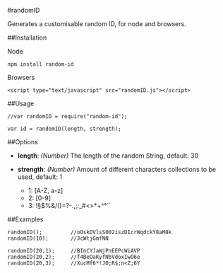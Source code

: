 #randomID

Generates a customisable random ID, for node and browsers.

##Installation

Node

	npm install random-id

Browsers

	<script type="text/javascript" src="randomID.js"></script>

##Usage

	//var randomID = require("random-id");

	var id = randomID(length, strength);

##Options

- **length**: *(Number)* The length of the random String, default: 30

- **strength**: *(Number)* Amount of different characters collections to be used, default: 1
	- 1: [A-Z, a-z]
	- 2: [0-9]
	- 3: !§$%&/()=?-.,;:_#<>*+^°`´

##Examples

	randomID(); 		//oOskDVlsS002iszDIcrWqdckY8aM8k
	randomID(10); 		//JcWtjGmfNN

	randomID(20,1);		//BInCYJaWjPnEEPcWiAVP
	randomID(20,2);		//f4BeOaKyfNbVdoxIwO6e
	randomID(20,3);		//XucMf6*!JO;R$;n<Z;6Y

